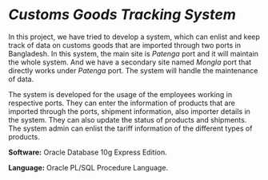 # ***Customs Goods Tracking System***

In this project, we have tried to develop a system, which can enlist and keep track of data
on customs goods that are imported through two ports in Bangladesh. In this system, the
main site is *Patenga* port and it will maintain the whole system. And we have a secondary
site named *Mongla* port that directly works under *Patenga* port. The system will handle the
maintenance of data.


The system is developed for the usage of the employees working in respective ports. They
can enter the information of products that are imported through the ports, shipment
information, also importer details in the system. They can also update the status of products
and shipments. The system admin can enlist the tariff information of the different types of
products.

**Software:** Oracle Database 10g Express Edition.

**Language:** Oracle PL/SQL Procedure Language.

